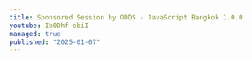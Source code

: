 ```yaml
---
title: Sponsored Session by ODDS - JavaScript Bangkok 1.0.0
youtube: Ib0Dhf-ebiI
managed: true
published: "2025-01-07"
---
```

